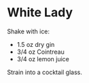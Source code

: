# White Lady

Shake with ice:
* 1.5 oz dry gin
* 3/4 oz Cointreau
* 3/4 oz lemon juice

Strain into a cocktail glass.
